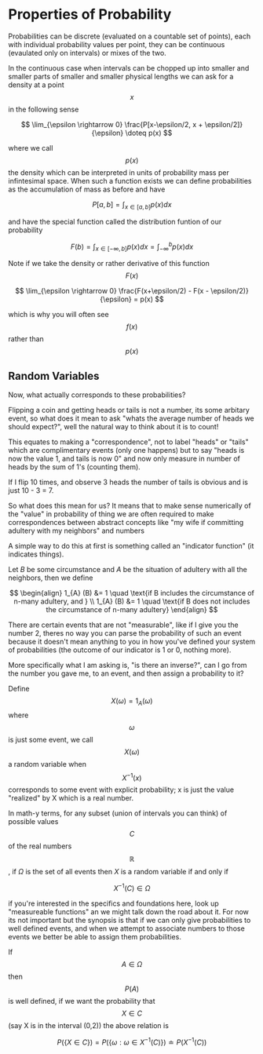 # Properties of Probability

Probabilities can be discrete (evaluated on a countable set of points), each with individual probability values per point, they can be continuous (evaulated only on intervals) or mixes of the two.

In the continuous case when intervals can be chopped up into smaller and smaller parts of smaller and smaller physical lengths we can ask for a density at a point $$x$$ in the following sense

$$
\lim_{\epsilon \rightarrow 0} \frac{P[x-\epsilon/2, x + \epsilon/2]}{\epsilon} \doteq p(x)
$$

where we call $$p(x)$$ the density which can be interpreted in units of probability mass per infintesimal space. When such a function exists we can define probabilities as the accumulation of mass as before and have

$$
P[a,b] = \int_{x \in [a,b]} p(x) dx
$$

and have the special function called the distribution funtion of our probability

$$
F(b) = \int_{x \in [-\infty,b]} p(x) dx = \int_{-\infty}^{b} p(x) dx
$$

Note if we take the density or rather derivative of this function $$F(x)$$

$$
\lim_{\epsilon \rightarrow 0} \frac{F(x+\epsilon/2) - F(x - \epsilon/2)}{\epsilon} = p(x)
$$

which is why you will often see $$f(x)$$ rather than $$p(x)$$


## Random Variables

Now, what actually corresponds to these probabilities? 

Flipping a coin and getting heads or tails is not a number, its some arbitary event, so what does it mean to ask "whats the average number of heads we should expect?", well the natural way to think about it is to count! 

This equates to making a "correspondence", not to label "heads" or "tails" which are complimentary events (only one happens) but to say "heads is now the value 1, and tails is now 0" and now only measure in number of heads by the sum of 1's (counting them).

If I flip 10 times, and observe 3 heads the number of tails is obvious and is just 10 - 3 = 7.

So what does this mean for us? It means that to make sense numerically of the "value" in probability of thing we are often required to make correspondences between abstract concepts like "my wife if committing adultery with my neighbors" and numbers

A simple way to do this at first is something called an "indicator function" (it indicates things). 

Let $B$ be some circumstance and $A$ be the situation of adultery with all the neighbors, then we define

$$
\begin{align}
  1_{A} (B) &= 1 \quad \text{if B includes the circumstance of n-many adultery, and } \\
  1_{A} (B) &= 1 \quad \text{if B does not includes the circumstance of n-many adultery}
\end{align}
$$

There are certain events that are not "measurable", like if I give you the number 2, theres no way you can parse the probability of such an event because it doesn't mean anything to you in how you've defined your system of probabilities (the outcome of our indicator is 1 or 0, nothing more). 

More specifically what I am asking is, "is there an inverse?", can I go from the number you gave me, to an event, and then assign a probability to it?

Define $$X(\omega) = 1_{A}(\omega)$$ where $$\omega$$ is just some event, we call $$X(\omega)$$ a random variable when $$X^{-1}(x)$$ corresponds to some event with explicit probability; x is just the value "realized" by X which is a real number.

In math-y terms, for any subset (union of intervals you can think) of possible values $$C$$ of the real numbers $$\mathbb{R}$$, if $\Omega$ is the set of all events then $X$ is a random variable if and only if 

$$
X^{-1}(C) \in \Omega
$$

if you're interested in the specifics and foundations here, look up "measureable functions" an we might talk down the road about it. For now its not important but the synopsis is that if we can only give probabilities to well defined events, and when we attempt to associate numbers to those events we better be able to assign them probabilities.

If $$A \in \Omega$$ then $$P(A)$$ is well defined, if we want the probability that $$X \in C$$ (say X is in the interval (0,2)) the above relation is

$$
P(\{X \in C\}) = P(\{\omega : \omega \in X^{-1}(C)\}) \doteq P(X^{-1}(C))
$$

